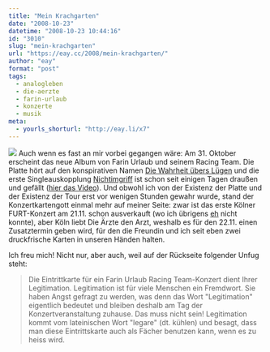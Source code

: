 ```yaml
---
title: "Mein Krachgarten"
date: "2008-10-23"
datetime: "2008-10-23 10:44:16"
id: "3010"
slug: "mein-krachgarten"
url: "https://eay.cc/2008/mein-krachgarten/"
author: "eay"
format: "post"
tags:
  - analogleben
  - die-aerzte
  - farin-urlaub
  - konzerte
  - musik
meta:
  - yourls_shorturl: "http://eay.li/x7"
---
```


![](/uploads/2008/furt.jpg) Auch wenn es fast an mir vorbei gegangen wäre: Am 31. Oktober erscheint das neue Album von Farin Urlaub und seinem Racing Team. Die Platte hört auf den konspirativen Namen [Die Wahrheit übers Lügen](http://www.amazon.de/exec/obidos/ASIN/B001F6R132/eayznet-21) und die erste Singleauskopplung [Nichtimgriff](http://www.amazon.de/exec/obidos/ASIN/B001F6R13M/eayznet-21) ist schon seit einigen Tagen draußen und gefällt ([hier das Video](http://www.youtube.com/watch?v=FkOLsOEfjMw)). Und obwohl ich von der Existenz der Platte und der Existenz der Tour erst vor wenigen Stunden gewahr wurde, stand der Konzertkartengott einmal mehr auf meiner Seite: zwar ist das erste Kölner FURT-Konzert am 21.11. schon ausverkauft (wo ich übrigens [eh](http://www.herbertsjunks.de/blog/2008/09/termine-der-session-200809.html) nicht konnte), aber Köln liebt Die Ärzte den Arzt, weshalb es für den 22.11. einen Zusatztermin geben wird, für den die Freundin und ich seit eben zwei druckfrische Karten in unseren Händen halten.

Ich freu mich! Nicht nur, aber auch, weil auf der Rückseite folgender Unfug steht:

> Die Eintrittkarte für ein Farin Urlaub Racing Team-Konzert dient Ihrer Legitimation. Legitimation ist für viele Menschen ein Fremdwort. Sie haben Angst gefragt zu werden, was denn das Wort "Legitimation" eigentlich bedeutet und bleiben deshalb am Tag der Konzertveranstaltung zuhause. Das muss nicht sein! Legitimation kommt vom lateinischen Wort "legare" (dt. kühlen) und besagt, dass man diese Eintrittskarte auch als Fächer benutzen kann, wenn es zu heiss wird.
